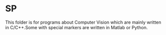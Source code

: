 # SP
This folder is for programs about Computer Vision which are mainly written in C/C++.Some with special markers are written in Matlab or Python. 
